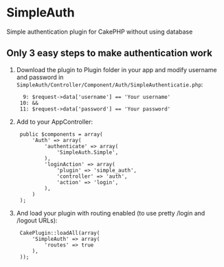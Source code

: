 SimpleAuth
==========

Simple authentication plugin for CakePHP without using database

Only 3 easy steps to make authentication work
---------------------------------------------

1. Download the plugin to Plugin folder in your app and modify username and password in `SimpleAuth/Controller/Component/Auth/SimpleAuthenticatie.php`:

		 9: $request->data['username'] == 'Your username'
		10: &&
		11: $request->data['password'] == 'Your password'


2. Add to your AppController:

		public $components = array(
			'Auth' => array(
				'authenticate' => array(
					'SimpleAuth.Simple',
				),
				'loginAction' => array(
					'plugin' => 'simple_auth',
					'controller' => 'auth',
					'action' => 'login',
				),
			)
		);


3. And load your plugin with routing enabled (to use pretty /login and /logout URLs):

		CakePlugin::loadAll(array(
			'SimpleAuth' => array(
				'routes' => true
			),
		));
